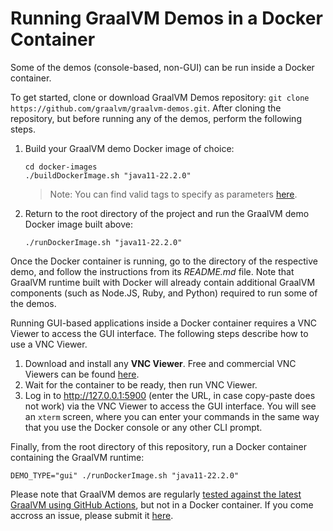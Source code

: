 # Running GraalVM Demos in a Docker Container

Some of the demos (console-based, non-GUI) can be run inside a Docker container.

To get started, clone or download GraalVM Demos repository: `git clone https://github.com/graalvm/graalvm-demos.git`. After cloning the repository, but before running any of the demos, perform the following steps.

1. Build your GraalVM demo Docker image of choice:
    ```
    cd docker-images
    ./buildDockerImage.sh "java11-22.2.0"
    ```

    > Note: You can find valid tags to specify as parameters [here](https://github.com/graalvm/container/pkgs/container/graalvm-ce).

2. Return to the root directory of the project and run the GraalVM demo Docker image built above:
    ```
    ./runDockerImage.sh "java11-22.2.0"
    ```

Once the Docker container is running, go to the directory of the respective demo, and follow the instructions from its _README.md_ file.
Note that GraalVM runtime built with Docker will already contain additional GraalVM components (such as Node.JS, Ruby, and Python) required to run some of the demos.

Running GUI-based applications inside a Docker container requires a VNC Viewer to access the GUI interface. The following steps describe how to use a VNC Viewer.

1. Download and install any **VNC Viewer**. Free and commercial VNC Viewers can be found [here](https://duckduckgo.com/?q=vnc+viewer+download&ia=web).
2. Wait for the container to be ready, then run VNC Viewer.
3. Log in to http://127.0.0.1:5900 (enter the URL, in case copy-paste does not work) via the VNC Viewer to access the GUI interface. You will see an `xterm` screen, where you can enter your commands in the same way that you use the Docker console or any other CLI prompt.

Finally, from the root directory of this repository, run a Docker container containing the GraalVM runtime:
  ```
  DEMO_TYPE="gui" ./runDockerImage.sh "java11-22.2.0"
  ```

Please note that GraalVM demos are regularly [tested against the latest GraalVM using GitHub Actions](https://github.com/graalvm/graalvm-demos/actions/workflows/main.yml), but not in a Docker container. If you come accross an issue, please submit it [here](https://github.com/graalvm/graalvm-demos/issues).